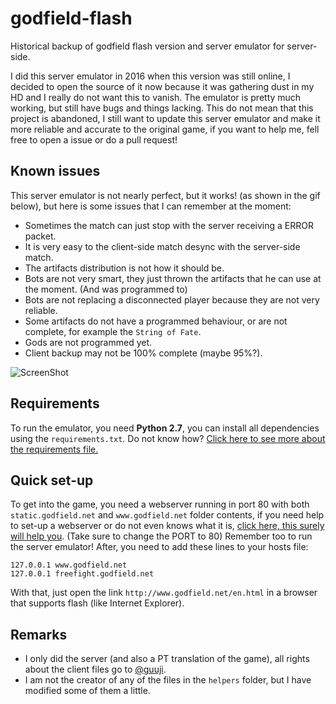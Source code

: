 # godfield-flash
Historical backup of godfield flash version and server emulator for server-side.

I did this server emulator in 2016 when this version was still online, I decided to open the source of it now because it was gathering dust in my HD and I really do not want this to vanish. The emulator is pretty much working, but still have bugs and things lacking.
This do not mean that this project is abandoned, I still want to update this server emulator and make it more reliable and accurate to the original game, if you want to help me, fell free to open a issue or do a pull request!

## Known issues
This server emulator is not nearly perfect, but it works! (as shown in the gif below), but here is some issues that I can remember at the moment:
- Sometimes the match can just stop with the server receiving a ERROR packet.
- It is very easy to the client-side match desync with the server-side match.
- The artifacts distribution is not how it should be.
- Bots are not very smart, they just thrown the artifacts that he can use at the moment. (And was programmed to)
- Bots are not replacing a disconnected player because they are not very reliable.
- Some artifacts do not have a programmed behaviour, or are not complete, for example the `String of Fate`.
- Gods are not programmed yet.
- Client backup may not be 100% complete (maybe 95%?).

![ScreenShot](https://i.imgur.com/JjMTum8.gif)

## Requirements
To run the emulator, you need <b>Python 2.7</b>, you can install all dependencies using the `requirements.txt`. Do not know how? [Click here to see more about the requirements file.](https://pip.pypa.io/en/stable/user_guide/#id12)

## Quick set-up
To get into the game, you need a webserver running in port 80 with both `static.godfield.net` and `www.godfield.net` folder contents, if you need help to set-up a webserver or do not even knows what it is, [click here, this surely will help you](https://stackoverflow.com/questions/45584453/how-to-create-a-simple-http-webserver-in-python). (Take sure to change the PORT to 80)
Remember too to run the server emulator!
After, you need to add these lines to your hosts file:
```
127.0.0.1 www.godfield.net
127.0.0.1 freefight.godfield.net
```
With that, just open the link `http://www.godfield.net/en.html` in a browser that supports flash (like Internet Explorer).

## Remarks
- I only did the server (and also a PT translation of the game), all rights about the client files go to [@guuji](https://twitter.com/guuji).
- I am not the creator of any of the files in the `helpers` folder, but I have modified some of them a little.